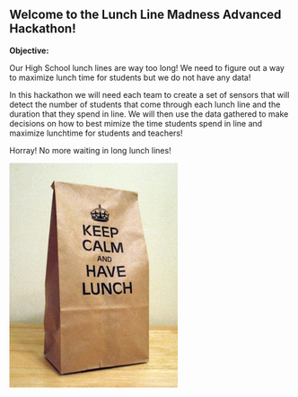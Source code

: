 
## Welcome to the Lunch Line Madness Advanced Hackathon!

**Objective:** 

Our High School lunch lines are way too long! We need to figure out a way to maximize lunch time for students but we do not have any data! 

In this hackathon we will need each team to create a set of sensors that will detect the number of students that come through each lunch line and the duration that they spend in line.  We will then use the data gathered to make decisions on how to best mimize the time students spend in line and maximize lunchtime for students and teachers!  

Horray! No more waiting in long lunch lines!


![Keep Lunch and Carry on](/images/317394929-keep-calm-and-have-lunch-601127.jpg)

